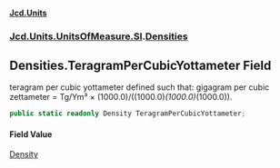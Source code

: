 #### [Jcd.Units](index.md 'index')
### [Jcd.Units.UnitsOfMeasure.SI](Jcd.Units.UnitsOfMeasure.SI.md 'Jcd.Units.UnitsOfMeasure.SI').[Densities](Densities.md 'Jcd.Units.UnitsOfMeasure.SI.Densities')

## Densities.TeragramPerCubicYottameter Field

teragram per cubic yottameter defined such that: gigagram per cubic zettameter = Tg/Ym³ ×
(1000.0)/((1000.0)*(1000.0)*(1000.0)).

```csharp
public static readonly Density TeragramPerCubicYottameter;
```

#### Field Value
[Density](Density.md 'Jcd.Units.UnitTypes.Density')